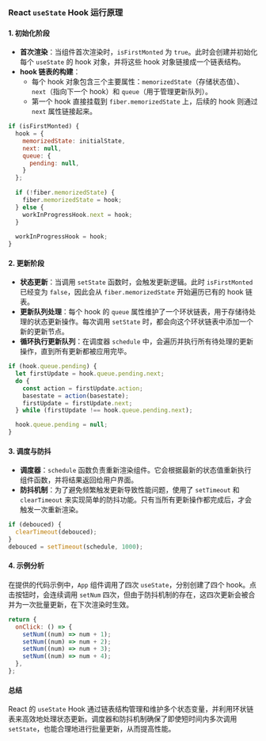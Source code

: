### React `useState` Hook 运行原理

#### 1. 初始化阶段
- **首次渲染**：当组件首次渲染时，`isFirstMonted` 为 `true`。此时会创建并初始化每个 `useState` 的 hook 对象，并将这些 hook 对象链接成一个链表结构。
- **hook 链表的构建**：
  - 每个 hook 对象包含三个主要属性：`memorizedState`（存储状态值）、`next`（指向下一个 hook）和 `queue`（用于管理更新队列）。
  - 第一个 hook 直接挂载到 `fiber.memorizedState` 上，后续的 hook 则通过 `next` 属性链接起来。

```javascript
if (isFirstMonted) {
  hook = {
    memorizedState: initialState,
    next: null,
    queue: {
      pending: null,
    }
  };
  
  if (!fiber.memorizedState) {
    fiber.memorizedState = hook;
  } else {
    workInProgressHook.next = hook;
  }
  
  workInProgressHook = hook;
}
```

#### 2. 更新阶段
- **状态更新**：当调用 `setState` 函数时，会触发更新逻辑。此时 `isFirstMonted` 已经变为 `false`，因此会从 `fiber.memorizedState` 开始遍历已有的 hook 链表。
- **更新队列处理**：每个 hook 的 `queue` 属性维护了一个环状链表，用于存储待处理的状态更新操作。每次调用 `setState` 时，都会向这个环状链表中添加一个新的更新节点。
- **循环执行更新队列**：在调度器 `schedule` 中，会遍历并执行所有待处理的更新操作，直到所有更新都被应用完毕。

```javascript
if (hook.queue.pending) {
  let firstUpdate = hook.queue.pending.next;
  do {
    const action = firstUpdate.action;
    basestate = action(basestate);
    firstUpdate = firstUpdate.next;
  } while (firstUpdate !== hook.queue.pending.next);

  hook.queue.pending = null;
}
```

#### 3. 调度与防抖
- **调度器**：`schedule` 函数负责重新渲染组件。它会根据最新的状态值重新执行组件函数，并将结果返回给用户界面。
- **防抖机制**：为了避免频繁触发更新导致性能问题，使用了 `setTimeout` 和 `clearTimeout` 来实现简单的防抖功能。只有当所有更新操作都完成后，才会触发一次重新渲染。

```javascript
if (debouced) {
  clearTimeout(debouced);
}
debouced = setTimeout(schedule, 1000);
```

#### 4. 示例分析
在提供的代码示例中，`App` 组件调用了四次 `useState`，分别创建了四个 hook。点击按钮时，会连续调用 `setNum` 四次，但由于防抖机制的存在，这四次更新会被合并为一次批量更新，在下次渲染时生效。

```javascript
return {
  onClick: () => {
    setNum((num) => num + 1);
    setNum((num) => num + 2);
    setNum((num) => num + 3);
    setNum((num) => num + 4);
  },
};
```

#### 总结
React 的 `useState` Hook 通过链表结构管理和维护多个状态变量，并利用环状链表来高效地处理状态更新。调度器和防抖机制确保了即使短时间内多次调用 `setState`，也能合理地进行批量更新，从而提高性能。